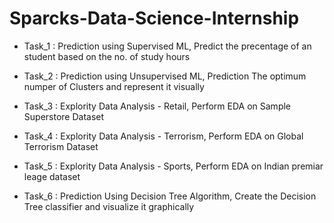 # Sparcks-Data-Science-Internship

- Task_1 : Prediction using Supervised ML, Predict the precentage of an student based on the no. of study hours

- Task_2 : Prediction using Unsupervised ML, Prediction The optimum numper of Clusters and represent it visually

- Task_3 : Explority Data Analysis - Retail, Perform EDA on Sample Superstore Dataset

- Task_4 : Explority Data Analysis - Terrorism, Perform EDA on Global Terrorism Dataset

- Task_5 : Explority Data Analysis - Sports, Perform EDA on Indian premiar leage dataset

- Task_6 : Prediction Using Decision Tree Algorithm, Create the Decision Tree classifier and visualize it graphically
